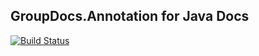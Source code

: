 ## GroupDocs.Annotation for Java Docs

[![Build Status](https://travis-ci.com/groupdocs-annotation/GroupDocs.Annotation-for-Java.svg?branch=master)](https://travis-ci.com/groupdocs-annotation/GroupDocs.Annotation-for-Java)
